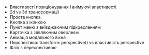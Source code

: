 - Властивості позиціонування і анімуючі властивості.
- 2d vs 3d трансформації
- Проста кнопка 
  <!-- cubic-bezier(0.4, 0, 0.2, 1) -->
- Кнопка з іконкою
- Пункт меню з виїєджаючим підкресленням
- Карточка з зявляючим оверлеєм
- Анімація модального вікна
- Перспектива: transform: perspective() vs властивість perspective
- Фліп з переспективою